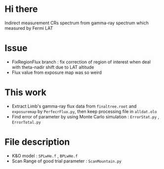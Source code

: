 # Hi there
Indirect measurement CRs spectrum from gamma-ray spectrum which measured by Fermi LAT
# Issue
* FixRegionFlux branch : fix correction of region of interest when deal with theta-nadir shift due to LAT altitude
* Flux value from exposure map was so weird
# This work
* Extract Limb's gamma-ray flux data from `finaltree.root` and `exposuremap` by `PerfecrFlux.py`, then keep processing file in `alldat.olo`
* Find error of parameter by using Monte Carlo simulation : `ErrorStat.py` , `ErrorTotal.py`
# File description
* K&O model : `SPLwHe.f` , `BPLwHe.f`
* Scan Range of good trial parameter : `ScanMountain.py`
